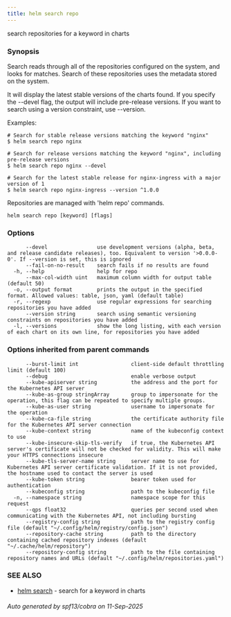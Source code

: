 ```yaml
---
title: helm search repo
---
```

search repositories for a keyword in charts

### Synopsis


Search reads through all of the repositories configured on the system, and
looks for matches. Search of these repositories uses the metadata stored on
the system.

It will display the latest stable versions of the charts found. If you
specify the --devel flag, the output will include pre-release versions.
If you want to search using a version constraint, use --version.

Examples:

    # Search for stable release versions matching the keyword "nginx"
    $ helm search repo nginx

    # Search for release versions matching the keyword "nginx", including pre-release versions
    $ helm search repo nginx --devel

    # Search for the latest stable release for nginx-ingress with a major version of 1
    $ helm search repo nginx-ingress --version ^1.0.0

Repositories are managed with 'helm repo' commands.


```
helm search repo [keyword] [flags]
```

### Options

```
      --devel                use development versions (alpha, beta, and release candidate releases), too. Equivalent to version '>0.0.0-0'. If --version is set, this is ignored
      --fail-on-no-result    search fails if no results are found
  -h, --help                 help for repo
      --max-col-width uint   maximum column width for output table (default 50)
  -o, --output format        prints the output in the specified format. Allowed values: table, json, yaml (default table)
  -r, --regexp               use regular expressions for searching repositories you have added
      --version string       search using semantic versioning constraints on repositories you have added
  -l, --versions             show the long listing, with each version of each chart on its own line, for repositories you have added
```

### Options inherited from parent commands

```
      --burst-limit int                 client-side default throttling limit (default 100)
      --debug                           enable verbose output
      --kube-apiserver string           the address and the port for the Kubernetes API server
      --kube-as-group stringArray       group to impersonate for the operation, this flag can be repeated to specify multiple groups.
      --kube-as-user string             username to impersonate for the operation
      --kube-ca-file string             the certificate authority file for the Kubernetes API server connection
      --kube-context string             name of the kubeconfig context to use
      --kube-insecure-skip-tls-verify   if true, the Kubernetes API server's certificate will not be checked for validity. This will make your HTTPS connections insecure
      --kube-tls-server-name string     server name to use for Kubernetes API server certificate validation. If it is not provided, the hostname used to contact the server is used
      --kube-token string               bearer token used for authentication
      --kubeconfig string               path to the kubeconfig file
  -n, --namespace string                namespace scope for this request
      --qps float32                     queries per second used when communicating with the Kubernetes API, not including bursting
      --registry-config string          path to the registry config file (default "~/.config/helm/registry/config.json")
      --repository-cache string         path to the directory containing cached repository indexes (default "~/.cache/helm/repository")
      --repository-config string        path to the file containing repository names and URLs (default "~/.config/helm/repositories.yaml")
```

### SEE ALSO

* [helm search](helm_search.md)	 - search for a keyword in charts

###### Auto generated by spf13/cobra on 11-Sep-2025
